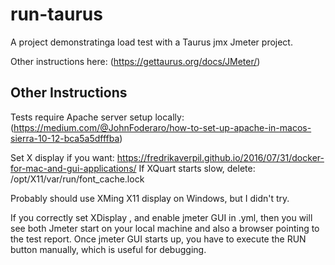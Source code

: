 # run-taurus

A project demonstratinga load test with a Taurus jmx Jmeter project.

Other instructions here:  (https://gettaurus.org/docs/JMeter/)


## Other Instructions

Tests require Apache server setup locally: (https://medium.com/@JohnFoderaro/how-to-set-up-apache-in-macos-sierra-10-12-bca5a5dfffba)

Set X display if you want:  https://fredrikaverpil.github.io/2016/07/31/docker-for-mac-and-gui-applications/
If XQuart starts slow, delete: /opt/X11/var/run/font_cache.lock

Probably should use XMing X11 display on Windows, but I didn't try.

If you correctly set XDisplay , and enable jmeter GUI in .yml,  then you will see both Jmeter
start on your local machine and also a browser pointing to the test report.
Once jmeter GUI starts up, you have to execute the RUN button manually, which is useful for debugging.
